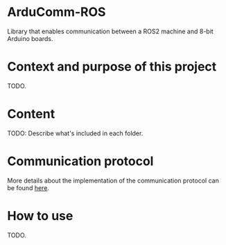 # ArduComm-ROS
Library that enables communication between a ROS2 machine and 8-bit Arduino boards.

# Context and purpose of this project
TODO.

# Content
TODO: Describe what's included in each folder.

# Communication protocol
More details about the implementation of the communication protocol can be found [here](Protocol.md).

# How to use
TODO.
